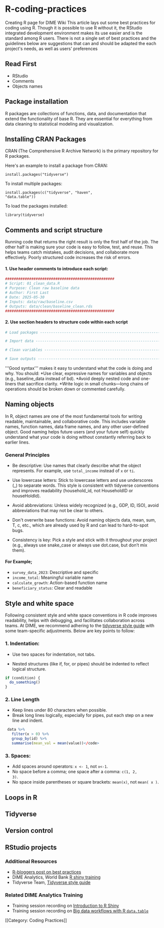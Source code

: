 # R-coding-practices
Creating R page for DIME Wiki
<onlyinclude>
This article lays out some best practices for coding using R. Though it is possible to use R without it, the RStudio integrated development environment makes its use easier and is the standard among R users. There is not a single set of best practices and the guidelines below are suggestions that can and should be adapted the each project's needs, as well as users' preferences
</onlyinclude>

## Read First
* RStudio
* Comments
* Objects names

## Package installation
R packages are collections of functions, data, and documentation that extend the functionality of base R. They are essential for everything from data cleaning to statistical modeling and visualization.

## Installing CRAN Packages

CRAN (The Comprehensive R Archive Network) is the primary repository for R packages.

Here's an example to install a package from CRAN:

 <code>install.packages("tidyverse")</code>

To install multiple packages:

 <code>install.packages(c("tidyverse", "haven", "data.table"))</code>

To load the packages installed:

 <code>library(tidyverse)</code>

## Comments and script structure
Running code that returns the right result is only the first half of the job. The other half is making sure your code is easy to follow, test, and reuse. This helps teams catch mistakes, audit decisions, and collaborate more effectively. Poorly structured code increases the risk of errors.


#### 1. Use header comments to introduce each script:
 ```R
 ##################################################
 # Script: 01_clean_data.R
 # Purpose: Clean raw baseline data
 # Author: First Last
 # Date: 2025-05-30
 # Inputs: data/raw/baseline.csv
 # Outputs: data/clean/baseline_clean.rds
 ##################################################
```

#### 2. Use section headers to structure code within each script

 ```R
 # Load packages -------------------------------------------------------

 # Import data ---------------------------------------------------------

 # Clean variables -----------------------------------------------------

 # Save outputs --------------------------------------------------------
```

'''Good syntax''' makes it easy to understand what the code is doing and why. You should:
*Use clear, expressive names for variables and objects (e.g., baseline_data instead of bd).
*Avoid deeply nested code and one-liners that sacrifice clarity.
*Write logic in small chunks—long chains of operations should be broken down or commented carefully.

## Naming objects
In R, object names are one of the most fundamental tools for writing readable, maintainable, and collaborative code. This includes variable names, function names, data frame names, and any other user-defined object. Good naming helps future users (and your future self) quickly understand what your code is doing without constantly referring back to earlier lines.

### General Principles

* Be descriptive: Use names that clearly describe what the object represents. For example, use <code>total_income</code> instead of <code>x</code> or <code>ti</code>.

* Use lowercase letters: Stick to lowercase letters and use underscores (_) to separate words. This style is consistent with tidyverse conventions and improves readability (household_id, not HouseholdID or houseHoldId).

* Avoid abbreviations: Unless widely recognized (e.g., GDP, ID, ISO), avoid abbreviations that may not be clear to others.

* Don't overwrite base functions: Avoid naming objects data, mean, sum, T, c, etc., which are already used by R and can lead to hard-to-spot bugs.

* Consistency is key: Pick a style and stick with it throughout your project (e.g., always use snake_case or always use dot.case, but don’t mix them).

#### For Example;

* <code>survey_data_2023</code>: Descriptive and specific
* <code>income_total</code>: Meaningful variable name 
* <code>calculate_growth</code>: Action-based function name 
* <code>beneficiary_status</code>: Clear and readable

## Style and white space
Following consistent style and white space conventions in R code improves readability, helps with debugging, and facilitates collaboration across teams. At DIME, we recommend adhering to the [tidyverse style guide](https://style.tidyverse.org/) with some team-specific adjustments. Below are key points to follow:

### 1. Indentation:
* Use two spaces for indentation, not tabs.
  
* Nested structures (like if, for, or pipes) should be indented to reflect logical structure.
```R
if (condition) {
  do_something()
}
```
### 2. Line Length

* Keep lines under 80 characters when possible.
* Break long lines logically, especially for pipes, put each step on a new line and indent.
  
```R
 data %>%
   filter(x > 0) %>%
   group_by(id) %>%
   summarise(mean_val = mean(value))</code>
```

### 3. Spaces:

* Add spaces around operators: <code>x <- 1</code>, not <code>x<-1</code>.
* No space before a comma; one space after a comma: <code>c(1, 2, 3)</code>.
* No space inside parentheses or square brackets: <code>mean(x)</code>, not <code>mean( x )</code>.

## Loops in R


## Tidyverse

## Version control

## RStudio projects

### Additional Resources
* [R-bloggers post on best practices](https://www.r-bloggers.com/r-code-best-practices/)
* DIME Analytics, World Bank [R shiny training](https://github.com/dime-wb-trainings/shiny-training?tab=readme-ov-file/)
* Tidyverse Team, [Tidyverse style guide](https://style.tidyverse.org/)

### Related DIME Analytics Training
* Training session recording on [Introduction to R Shiny](https://osf.io/8sgrh/files/osfstorage/68387ddec1e467f319a4db5a/)
* Training session recording on [Big data workflows with R <code>data.table</code>](https://osf.io/8sgrh/files/osfstorage/65ac8ac0b1f2b501d5b0ef7d/)
  
[[Category: Coding Practices]]
